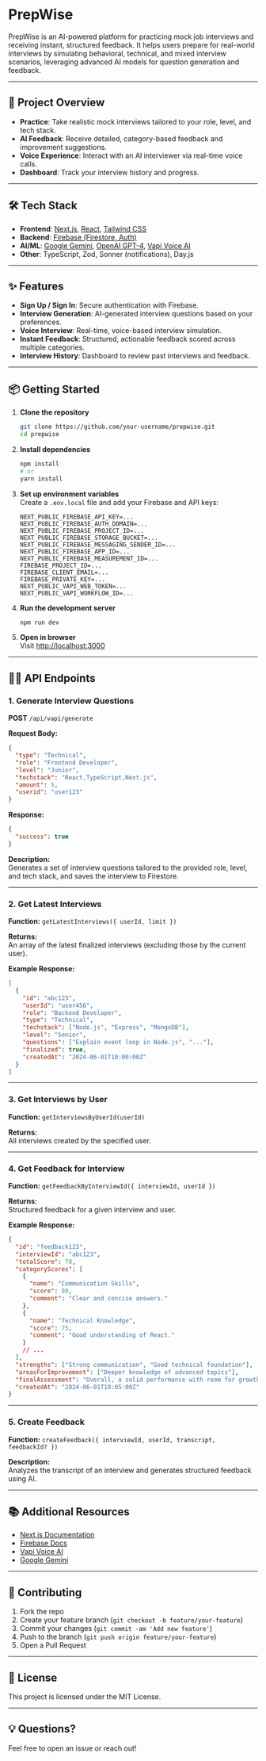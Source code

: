 # PrepWise

PrepWise is an AI-powered platform for practicing mock job interviews and receiving instant, structured feedback. It helps users prepare for real-world interviews by simulating behavioral, technical, and mixed interview scenarios, leveraging advanced AI models for question generation and feedback.

---

## 🚀 Project Overview

- **Practice**: Take realistic mock interviews tailored to your role, level, and tech stack.
- **AI Feedback**: Receive detailed, category-based feedback and improvement suggestions.
- **Voice Experience**: Interact with an AI interviewer via real-time voice calls.
- **Dashboard**: Track your interview history and progress.

---

## 🛠️ Tech Stack

- **Frontend**: [Next.js](https://nextjs.org/), [React](https://react.dev/), [Tailwind CSS](https://tailwindcss.com/)
- **Backend**: [Firebase (Firestore, Auth)](https://firebase.google.com/)
- **AI/ML**: [Google Gemini](https://ai.google.dev/), [OpenAI GPT-4](https://openai.com/), [Vapi Voice AI](https://vapi.ai/)
- **Other**: TypeScript, Zod, Sonner (notifications), Day.js

---

## ✨ Features

- **Sign Up / Sign In**: Secure authentication with Firebase.
- **Interview Generation**: AI-generated interview questions based on your preferences.
- **Voice Interview**: Real-time, voice-based interview simulation.
- **Instant Feedback**: Structured, actionable feedback scored across multiple categories.
- **Interview History**: Dashboard to review past interviews and feedback.

---

## 📦 Getting Started

1. **Clone the repository**
   ```bash
   git clone https://github.com/your-username/prepwise.git
   cd prepwise
   ```

2. **Install dependencies**
   ```bash
   npm install
   # or
   yarn install
   ```

3. **Set up environment variables**  
   Create a `.env.local` file and add your Firebase and API keys:
   ```
   NEXT_PUBLIC_FIREBASE_API_KEY=...
   NEXT_PUBLIC_FIREBASE_AUTH_DOMAIN=...
   NEXT_PUBLIC_FIREBASE_PROJECT_ID=...
   NEXT_PUBLIC_FIREBASE_STORAGE_BUCKET=...
   NEXT_PUBLIC_FIREBASE_MESSAGING_SENDER_ID=...
   NEXT_PUBLIC_FIREBASE_APP_ID=...
   NEXT_PUBLIC_FIREBASE_MEASUREMENT_ID=...
   FIREBASE_PROJECT_ID=...
   FIREBASE_CLIENT_EMAIL=...
   FIREBASE_PRIVATE_KEY=...
   NEXT_PUBLIC_VAPI_WEB_TOKEN=...
   NEXT_PUBLIC_VAPI_WORKFLOW_ID=...
   ```

4. **Run the development server**
   ```bash
   npm run dev
   ```

5. **Open in browser**  
   Visit [http://localhost:3000](http://localhost:3000)

---

## 🧑‍💻 API Endpoints

### 1. **Generate Interview Questions**

**POST** `/api/vapi/generate`

**Request Body:**
```json
{
  "type": "Technical",
  "role": "Frontend Developer",
  "level": "Junior",
  "techstack": "React,TypeScript,Next.js",
  "amount": 5,
  "userid": "user123"
}
```

**Response:**
```json
{
  "success": true
}
```

**Description:**  
Generates a set of interview questions tailored to the provided role, level, and tech stack, and saves the interview to Firestore.

---

### 2. **Get Latest Interviews**

**Function:** `getLatestInterviews({ userId, limit })`

**Returns:**  
An array of the latest finalized interviews (excluding those by the current user).

**Example Response:**
```json
[
  {
    "id": "abc123",
    "userId": "user456",
    "role": "Backend Developer",
    "type": "Technical",
    "techstack": ["Node.js", "Express", "MongoDB"],
    "level": "Senior",
    "questions": ["Explain event loop in Node.js", "..."],
    "finalized": true,
    "createdAt": "2024-06-01T10:00:00Z"
  }
]
```

---

### 3. **Get Interviews by User**

**Function:** `getInterviewsByUserId(userId)`

**Returns:**  
All interviews created by the specified user.

---

### 4. **Get Feedback for Interview**

**Function:** `getFeedbackByInterviewId({ interviewId, userId })`

**Returns:**  
Structured feedback for a given interview and user.

**Example Response:**
```json
{
  "id": "feedback123",
  "interviewId": "abc123",
  "totalScore": 78,
  "categoryScores": [
    {
      "name": "Communication Skills",
      "score": 80,
      "comment": "Clear and concise answers."
    },
    {
      "name": "Technical Knowledge",
      "score": 75,
      "comment": "Good understanding of React."
    }
    // ...
  ],
  "strengths": ["Strong communication", "Good technical foundation"],
  "areasForImprovement": ["Deeper knowledge of advanced topics"],
  "finalAssessment": "Overall, a solid performance with room for growth.",
  "createdAt": "2024-06-01T10:05:00Z"
}
```

---

### 5. **Create Feedback**

**Function:** `createFeedback({ interviewId, userId, transcript, feedbackId? })`

**Description:**  
Analyzes the transcript of an interview and generates structured feedback using AI.

---

## 📚 Additional Resources

- [Next.js Documentation](https://nextjs.org/docs)
- [Firebase Docs](https://firebase.google.com/docs)
- [Vapi Voice AI](https://vapi.ai/)
- [Google Gemini](https://ai.google.dev/)

---

## 🤝 Contributing

1. Fork the repo
2. Create your feature branch (`git checkout -b feature/your-feature`)
3. Commit your changes (`git commit -am 'Add new feature'`)
4. Push to the branch (`git push origin feature/your-feature`)
5. Open a Pull Request

---

## 📝 License

This project is licensed under the MIT License.

---

## 💡 Questions?

Feel free to open an issue or reach out!
